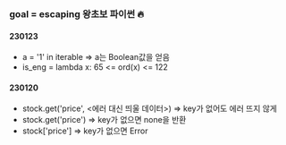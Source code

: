 ### goal = escaping 왕초보 파이썬 🔥

#### 230123
* a = '1' in iterable => a는 Boolean값을 얻음
* is_eng = lambda x: 65 <= ord(x) <= 122

#### 230120
* stock.get('price', <에러 대신 띄울 데이터>) => key가 없어도 에러 뜨지 않게 
* stock.get('price') => key가 없으면 none을 반환
* stock['price'] => key가 없으면 Error